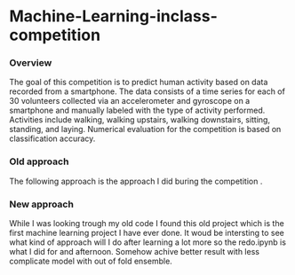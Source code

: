 # Machine-Learning-inclass-competition

### Overview

The goal of this competition is to predict human activity based on data recorded from a smartphone. The data consists of a time series for each of 30 volunteers collected via an accelerometer and gyroscope on a smartphone and manually labeled with the type of activity performed. Activities include walking, walking upstairs, walking downstairs, sitting, standing, and laying. Numerical evaluation for the competition is based on classification accuracy.

### Old approach

The following approach is the approach I did buring the competition .


### New approach

While I was looking trough my old code I found this old project which is the first machine learning project I have ever done. It woud be intersting to see what kind of approach will I do after learning a lot more so the redo.ipynb is what I did for and afternoon. Somehow achive better result with less complicate model with out of fold ensemble.

